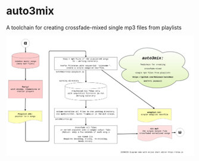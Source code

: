 # auto3mix
A toolchain for creating crossfade-mixed single mp3 files from playlists

<img src="https://raw.githubusercontent.com/Wikinaut/auto3mix/master/auto3mix.png" width=1400>
